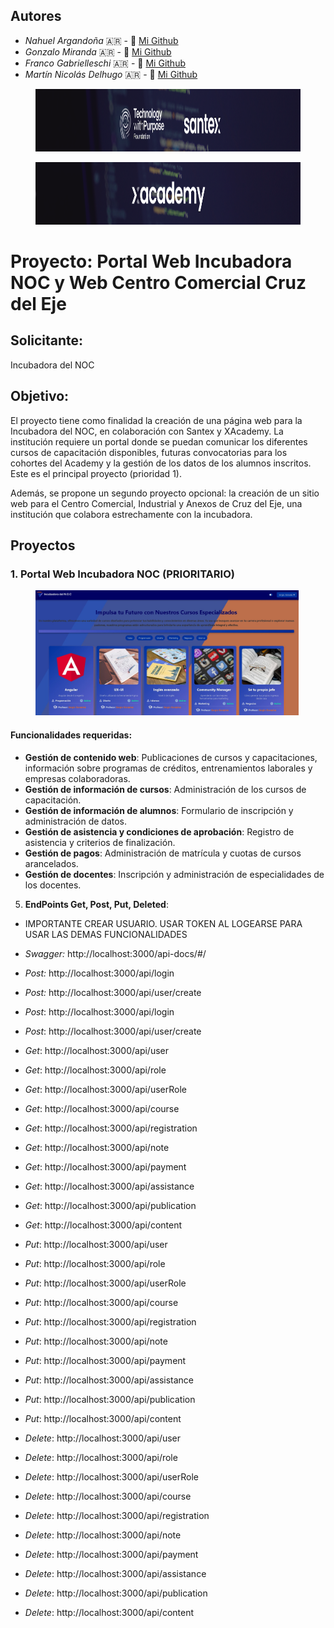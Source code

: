 ## Autores
- *Nahuel Argandoña* 🇦🇷 - 🐣 [Mi Github](https://github.com/Aubar48)
- *Gonzalo Miranda* 🇦🇷 - 🐣 [Mi Github](https://github.com/gonzalomiranda97)
- *Franco Gabrielleschi* 🇦🇷 - 🐣 [Mi Github](https://github.com/franmarg92)
- *Martín Nicolás Delhugo* 🇦🇷 - 🐣 [Mi Github](https://github.com/delhugo-martin)
<figure><img src="./front/src/assets/Santex.png" alt="logo" style="height: 100px;"></figure>
<figure><img src="./front/src/assets/xAcademy.png" alt="logo" style="height: 100px;"></figure>

# Proyecto: Portal Web Incubadora NOC y Web Centro Comercial Cruz del Eje

## Solicitante:
Incubadora del NOC

## Objetivo:
El proyecto tiene como finalidad la creación de una página web para la Incubadora del NOC, en colaboración con Santex y XAcademy. La institución requiere un portal donde se puedan comunicar los diferentes cursos de capacitación disponibles, futuras convocatorias para los cohortes del Academy y la gestión de los datos de los alumnos inscritos. Este es el principal proyecto (prioridad 1).

Además, se propone un segundo proyecto opcional: la creación de un sitio web para el Centro Comercial, Industrial y Anexos de Cruz del Eje, una institución que colabora estrechamente con la incubadora.

## Proyectos

### 1. Portal Web Incubadora NOC (PRIORITARIO)

<figure><img src="./front/src/assets/incubadoraNoc.png" alt="logo" style="height: 200px;"></figure>

#### Funcionalidades requeridas:
- **Gestión de contenido web**: Publicaciones de cursos y capacitaciones, información sobre programas de créditos, entrenamientos laborales y empresas colaboradoras.
- **Gestión de información de cursos**: Administración de los cursos de capacitación.
- **Gestión de información de alumnos**: Formulario de inscripción y administración de datos.
- **Gestión de asistencia y condiciones de aprobación**: Registro de asistencia y criterios de finalización.
- **Gestión de pagos**: Administración de matrícula y cuotas de cursos arancelados.
- **Gestión de docentes**: Inscripción y administración de especialidades de los docentes.

5. **EndPoints Get, Post, Put, Deleted**:
- IMPORTANTE CREAR USUARIO. USAR TOKEN AL LOGEARSE PARA USAR LAS DEMAS FUNCIONALIDADES 

- *Swagger:* http://localhost:3000/api-docs/#/

- *Post:* http://localhost:3000/api/login
- *Post:* http://localhost:3000/api/user/create

- *Post*: http://localhost:3000/api/login

- *Post*: http://localhost:3000/api/user/create

- *Get*: http://localhost:3000/api/user

- *Get*: http://localhost:3000/api/role

- *Get*: http://localhost:3000/api/userRole

- *Get*: http://localhost:3000/api/course

- *Get*: http://localhost:3000/api/registration

- *Get*: http://localhost:3000/api/note

- *Get*: http://localhost:3000/api/payment

- *Get*: http://localhost:3000/api/assistance

- *Get*: http://localhost:3000/api/publication

- *Get*: http://localhost:3000/api/content

- *Put*: http://localhost:3000/api/user

- *Put*: http://localhost:3000/api/role

- *Put*: http://localhost:3000/api/userRole

- *Put*: http://localhost:3000/api/course

- *Put*: http://localhost:3000/api/registration

- *Put*: http://localhost:3000/api/note

- *Put*: http://localhost:3000/api/payment

- *Put*: http://localhost:3000/api/assistance

- *Put*: http://localhost:3000/api/publication

- *Put*: http://localhost:3000/api/content

- *Delete*: http://localhost:3000/api/user

- *Delete*: http://localhost:3000/api/role

- *Delete*: http://localhost:3000/api/userRole

- *Delete*: http://localhost:3000/api/course

- *Delete*: http://localhost:3000/api/registration

- *Delete*: http://localhost:3000/api/note

- *Delete*: http://localhost:3000/api/payment

- *Delete*: http://localhost:3000/api/assistance

- *Delete*: http://localhost:3000/api/publication

- *Delete*: http://localhost:3000/api/content
